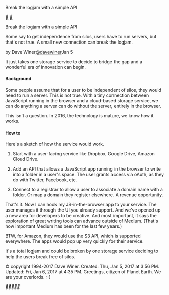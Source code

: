 Break the logjam with a simple API

[**](http://scripting.com/2017/01/05/weStillNeedANetflixForNews.html)
[**](http://scripting.com/2017/01/05/mediumsPivot.html)

Break the logjam with a simple API

Some say to get independence from silos, users have to run servers, but that's not true. A small new connection can break the logjam.

by Dave Winer[@davewiner](http://twitter.com/davewiner)Jan 5

It just takes one storage service to decide to bridge the gap and a wonderful era of innovation can begin.

#### Background

Some people assume that for a user to be independent of silos, they would need to run a server. This is not true. With a tiny connection between JavaScript running in the browser and a cloud-based storage service, we can do anything a server can do without the server, entirely in the browser.

This isn't a question. In 2016, the technology is mature, we know how it works.

#### How to

Here's a sketch of how the service would work.

1. Start with a user-facing service like Dropbox, Google Drive, Amazon Cloud Drive.

2. Add an API that allows a JavaScript app running in the browser to write into a folder in a user's space. The user grants access via oAuth, as they do with Twitter, Facebook, etc.

3. Connect to a registrar to allow a user to associate a domain name with a folder. Or map a domain they register elsewhere. A revenue opportunity.

That's it. Now I can hook my JS-in-the-browser app to your service. The user manages it through the UI you already support. And we've opened up a new area for developers to be creative. And most important, it says the exploration of great writing tools can advance outside of Medium. (That's how important Medium has been for the last few years.)

BTW, for Amazon, they would use the S3 API, which is supported everywhere. The apps would pop up very quickly for their service.

It's a total logjam and could be broken by one storage service deciding to help the users break free of silos.

© copyright 1994-2017 Dave Winer.
Created: Thu, Jan 5, 2017 at 3:56 PM.
Updated: Fri, Jan 6, 2017 at 4:35 PM.
Greetings, citizen of Planet Earth. We are your overlords. :-)

[**](http://twitter.com/davewiner)[**](http://facebook.com/dave.winer.12)[**](http://github.com/scripting)[**](http://www.linkedin.com/in/scripting)[**](http://scripting.com/rss.xml)